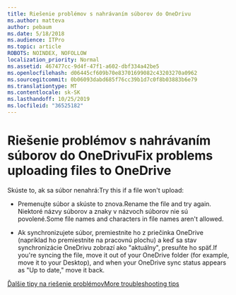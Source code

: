 ```yaml
---
title: Riešenie problémov s nahrávaním súborov do OneDrivu
ms.author: matteva
author: pebaum
ms.date: 5/18/2018
ms.audience: ITPro
ms.topic: article
ROBOTS: NOINDEX, NOFOLLOW
localization_priority: Normal
ms.assetid: 467477cc-9d4f-47f1-a602-dbf334a42be5
ms.openlocfilehash: d06445cf609b70e83701699082c43203270a0962
ms.sourcegitcommit: 0b06093dabd685f76cc39b1d7c0f8b03883b6e79
ms.translationtype: MT
ms.contentlocale: sk-SK
ms.lasthandoff: 10/25/2019
ms.locfileid: "36525182"
---
```

# <a name="fix-problems-uploading-files-to-onedrive"></a><span data-ttu-id="4bfa0-102">Riešenie problémov s nahrávaním súborov do OneDrivu</span><span class="sxs-lookup"><span data-stu-id="4bfa0-102">Fix problems uploading files to OneDrive</span></span>

<span data-ttu-id="4bfa0-103">Skúste to, ak sa súbor nenahrá:</span><span class="sxs-lookup"><span data-stu-id="4bfa0-103">Try this if a file won't upload:</span></span>
  
- <span data-ttu-id="4bfa0-104">Premenujte súbor a skúste to znova.</span><span class="sxs-lookup"><span data-stu-id="4bfa0-104">Rename the file and try again.</span></span> <span data-ttu-id="4bfa0-105">Niektoré názvy súborov a znaky v názvoch súborov nie sú povolené.</span><span class="sxs-lookup"><span data-stu-id="4bfa0-105">Some file names and characters in file names aren't allowed.</span></span> 
    
- <span data-ttu-id="4bfa0-106">Ak synchronizujete súbor, premiestnite ho z priečinka OneDrive (napríklad ho premiestnite na pracovnú plochu) a keď sa stav synchronizácie OneDrivu zobrazí ako "aktuálny", presuňte ho späť.</span><span class="sxs-lookup"><span data-stu-id="4bfa0-106">If you're syncing the file, move it out of your OneDrive folder (for example, move it to your Desktop), and when your OneDrive sync status appears as "Up to date," move it back.</span></span> 
    
[<span data-ttu-id="4bfa0-107">Ďalšie tipy na riešenie problémov</span><span class="sxs-lookup"><span data-stu-id="4bfa0-107">More troubleshooting tips</span></span>](https://go.microsoft.com/fwlink/?linkid=873155)
  

